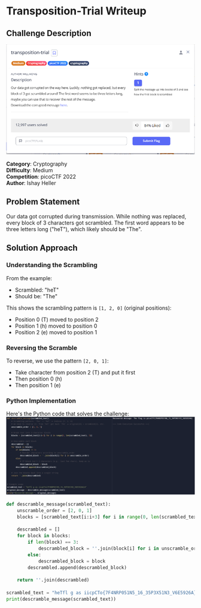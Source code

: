 # Transposition-Trial Writeup

## Challenge Description
![Challenge Description](./img/the_question.png)

**Category**: Cryptography  
**Difficulty**: Medium  
**Competition**: picoCTF 2022  
**Author**: Ishay Heller  

## Problem Statement
Our data got corrupted during transmission. While nothing was replaced, every block of 3 characters got scrambled. The first word appears to be three letters long ("heT"), which likely should be "The".

## Solution Approach

### Understanding the Scrambling
From the example:
- Scrambled: "heT"
- Should be: "The"

This shows the scrambling pattern is `[1, 2, 0]` (original positions):
- Position 0 (T) moved to position 2
- Position 1 (h) moved to position 0
- Position 2 (e) moved to position 1

### Reversing the Scramble
To reverse, we use the pattern `[2, 0, 1]`:
- Take character from position 2 (T) and put it first
- Then position 0 (h)
- Then position 1 (e)

### Python Implementation
Here's the Python code that solves the challenge:
![Solution Code](./img/the_python_code_with_the_correct_flag.png)

```python
def descramble_message(scrambled_text):
    unscramble_order = [2, 0, 1]
    blocks = [scrambled_text[i:i+3] for i in range(0, len(scrambled_text), 3)]
    
    descrambled = []
    for block in blocks:
        if len(block) == 3:
            descrambled_block = ''.join(block[i] for i in unscramble_order)
        else:
            descrambled_block = block
        descrambled.append(descrambled_block)
    
    return ''.join(descrambled)

scrambled_text = "heTfl g as iicpCTo{7F4NRP051N5_16_35P3X51N3_V6E5926A}4"
print(descramble_message(scrambled_text))
